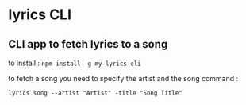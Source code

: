 # lyrics CLI

## CLI app to fetch lyrics to a song

to install : `npm install -g my-lyrics-cli`

to fetch a song you need to specify the artist and the song
command : 

`lyrics song --artist "Artist" -title "Song Title" `
